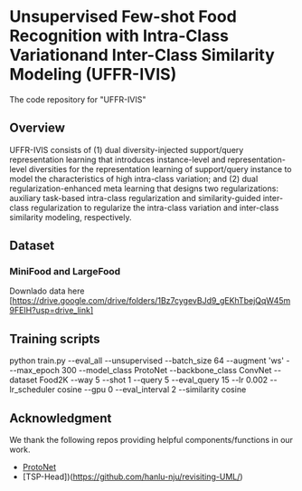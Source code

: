 # Unsupervised Few-shot Food Recognition with Intra-Class Variationand Inter-Class Similarity Modeling (UFFR-IVIS)
The code repository for "UFFR-IVIS" 
## Overview
UFFR-IVIS consists of  (1) dual diversity-injected support/query representation learning that introduces instance-level and representation-level diversities for the representation learning of support/query instance to model the characteristics of high intra-class variation; and  (2) dual regularization-enhanced meta learning that designs two regularizations: auxiliary task-based intra-class regularization and similarity-guided inter-class regularization to regularize the intra-class variation and inter-class similarity modeling, respectively.

## Dataset

### MiniFood and LargeFood
Downlado data here [https://drive.google.com/drive/folders/1Bz7cygevBJd9_gEKhTbejQqW45m9FEIH?usp=drive_link]

## Training scripts

python train.py --eval_all --unsupervised --batch_size 64 --augment 'ws' - --max_epoch 300 --model_class ProtoNet --backbone_class ConvNet --dataset Food2K --way 5 --shot 1 --query 5 --eval_query 15 --lr 0.002 --lr_scheduler cosine  --gpu 0 --eval_interval 2 --similarity cosine 
## Acknowledgment
We thank the following repos providing helpful components/functions in our work.
- [ProtoNet](https://github.com/cyvius96/prototypical-network-pytorch)
- [TSP-Head])(https://github.com/hanlu-nju/revisiting-UML/)
